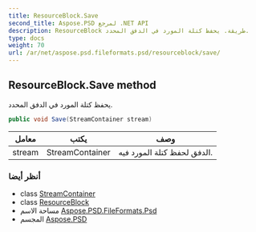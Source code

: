 ```yaml
---
title: ResourceBlock.Save
second_title: Aspose.PSD لمرجع .NET API
description: ResourceBlock طريقة. يحفظ كتلة المورد في الدفق المحدد.
type: docs
weight: 70
url: /ar/net/aspose.psd.fileformats.psd/resourceblock/save/
---
```

## ResourceBlock.Save method

يحفظ كتلة المورد في الدفق المحدد.

```csharp
public void Save(StreamContainer stream)
```

| معامل | يكتب | وصف |
| --- | --- | --- |
| stream | StreamContainer | الدفق لحفظ كتلة المورد فيه. |

### أنظر أيضا

* class [StreamContainer](../../../aspose.psd/streamcontainer/)
* class [ResourceBlock](../)
* مساحة الاسم [Aspose.PSD.FileFormats.Psd](../../resourceblock/)
* المجسم [Aspose.PSD](../../../)


